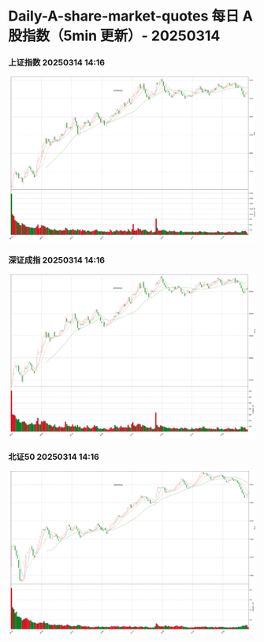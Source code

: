 
# Daily-A-share-market-quotes 每日 A 股指数（5min 更新）- 20250314

### 上证指数 20250314 14:16
![](./fig/2025/3/20250314-sh000001.png)

### 深证成指 20250314 14:16
![](./fig/2025/3/20250314-sz399001.png)

### 北证50 20250314 14:16
![](./fig/2025/3/20250314-bj899050.png)
